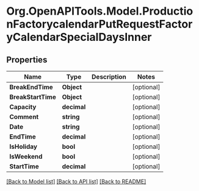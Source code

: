 # Org.OpenAPITools.Model.ProductionFactorycalendarPutRequestFactoryCalendarSpecialDaysInner

## Properties

Name | Type | Description | Notes
------------ | ------------- | ------------- | -------------
**BreakEndTime** | **Object** |  | [optional] 
**BreakStartTime** | **Object** |  | [optional] 
**Capacity** | **decimal** |  | [optional] 
**Comment** | **string** |  | [optional] 
**Date** | **string** |  | [optional] 
**EndTime** | **decimal** |  | [optional] 
**IsHoliday** | **bool** |  | [optional] 
**IsWeekend** | **bool** |  | [optional] 
**StartTime** | **decimal** |  | [optional] 

[[Back to Model list]](../README.md#documentation-for-models) [[Back to API list]](../README.md#documentation-for-api-endpoints) [[Back to README]](../README.md)

